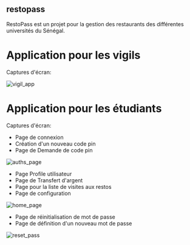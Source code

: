 
## restopass


RestoPass est un projet pour la gestion des restaurants des différentes universités du Sénégal.

# Application pour les vigils

Captures d'écran:

 ![vigil_app](https://user-images.githubusercontent.com/58815209/131547563-0000654d-3611-4733-a09c-a135cf5153e5.png)
 
# Application pour les étudiants

Captures d'écran:

- Page de connexion
- Création d'un nouveau code pin
- Page de Demande de code pin

![auths_page](https://user-images.githubusercontent.com/58815209/131711739-e32a4c96-af56-4989-abc1-73b8f74cefdf.png)

- Page Profile utilisateur
- Page de Transfert d'argent
- Page pour la liste de visites aux restos
- Page de configuration

![home_page](https://user-images.githubusercontent.com/58815209/131711847-caaaa667-6865-4a9b-bb2c-f2ddfa545a58.png)

- Page de réinitialisation de mot de passe
- Page de définition d'un nouveau mot de passe

![reset_pass](https://user-images.githubusercontent.com/58815209/131712128-b930d6a2-0f27-4947-8b41-6a84456c13f9.png)



